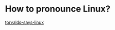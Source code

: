 # How to pronounce Linux?

[torvalds-says-linux](http://www.paul.sladen.org/pronunciation/torvalds-says-linux.mp3)
